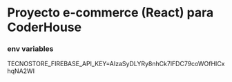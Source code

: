 # Proyecto e-commerce (React) para CoderHouse

### env variables
TECNOSTORE_FIREBASE_API_KEY=AIzaSyDLYRy8nhCk7lFDC79coWOfHICxhqNA2WI


